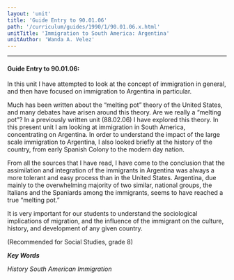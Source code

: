 ```yaml
---
layout: 'unit'
title: 'Guide Entry to 90.01.06'
path: '/curriculum/guides/1990/1/90.01.06.x.html'
unitTitle: 'Immigration to South America: Argentina'
unitAuthor: 'Wanda A. Velez'
---
```


<body>
<hr/>
 <h4>
  Guide Entry to 90.01.06:
 </h4>
 In this unit I have attempted to look at the concept of immigration in general, and then have focused on immigration to Argentina in particular.
 <p>
  Much has been written about the “melting pot” theory of the United States, and many debates have arisen around this theory. Are we really a “melting pot”? In a previously written unit (88.02.06) I have explored this theory. In this present unit I am looking at immigration in South America, concentrating on Argentina. In order to understand the impact of the large scale immigration to Argentina, I also looked briefly at the history of the country, from early Spanish Colony to the modern day nation.
 </p>
 <p>
  From all the sources that I have read, I have come to the conclusion that the assimilation and integration of the immigrants in Argentina was always a more tolerant and easy process than in the United States. Argentina, due mainly to the overwhelming majority of two similar, national groups, the Italians and the Spaniards among the immigrants, seems to have reached a true “melting pot.”
 </p>
 <p>
  It is very important for our students to understand the sociological implications of migration, and the influence of the immigrant on the culture, history, and development of any given country.
 </p>
 <p>
  (Recommended for Social Studies, grade 8)
 </p>
<p>
  <b>
   <i>
    Key Words
   </i>
  </b>
  <br/>
 </p>
 <p>
  <i>
   History South American Immigration
  </i>
 </p>

</body>
